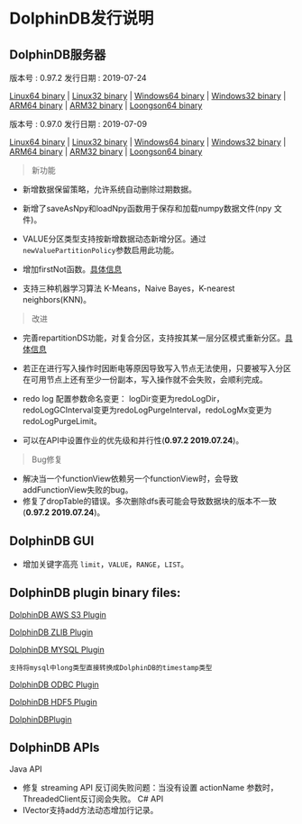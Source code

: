# DolphinDB发行说明

## DolphinDB服务器

版本号 : 0.97.2
发行日期 : 2019-07-24

[Linux64 binary](http://www.dolphindb.com/downloads/DolphinDB_Linux64_V0.97.2.zip) | 
[Linux32 binary](http://www.dolphindb.com/downloads/DolphinDB_Linux32_V0.97.2.zip) | [Windows64 binary](http://www.dolphindb.com/downloads/DolphinDB_Win64_V0.97.2.zip) | 
[Windows32 binary](http://www.dolphindb.com/downloads/DolphinDB_Win32_V0.97.2.zip) | 
[ARM64 binary](http://www.dolphindb.com/downloads/DolphinDB_ARM64_V0.97.2.zip) | 
[ARM32 binary](http://www.dolphindb.com/downloads/DolphinDB_ARM32_V0.97.2.zip) | [Loongson64 binary](http://www.dolphindb.com/downloads/DolphinDB_Loongson64_V0.97.2.zip) 

版本号 : 0.97.0
发行日期 : 2019-07-09

[Linux64 binary](http://www.dolphindb.com/downloads/DolphinDB_Linux64_V0.97.0.zip) | 
[Linux32 binary](http://www.dolphindb.com/downloads/DolphinDB_Linux32_V0.97.0.zip) | [Windows64 binary](http://www.dolphindb.com/downloads/DolphinDB_Win64_V0.97.0.zip) | 
[Windows32 binary](http://www.dolphindb.com/downloads/DolphinDB_Win32_V0.97.0.zip) | 
[ARM64 binary](http://www.dolphindb.com/downloads/DolphinDB_ARM64_V0.97.0.zip) | 
[ARM32 binary](http://www.dolphindb.com/downloads/DolphinDB_ARM32_V0.97.0.zip) | [Loongson64 binary](http://www.dolphindb.com/downloads/DolphinDB_Loongson64_V0.97.0.zip) 


> 新功能

* 新增数据保留策略，允许系统自动删除过期数据。

* 新增了saveAsNpy和loadNpy函数用于保存和加载numpy数据文件(npy 文件)。

* VALUE分区类型支持按新增数据动态新增分区。通过`newValuePartitionPolicy`参数启用此功能。

* 增加firstNot函数。[具体信息](https://www.dolphindb.cn/cn/help/firstNot.html)

* 支持三种机器学习算法 K-Means，Naive Bayes，K-nearest neighbors(KNN)。

> 改进

* 完善repartitionDS功能，对复合分区，支持按其某一层分区模式重新分区。[具体信息](https://www.dolphindb.cn/cn/help/repartitionDS.html)

* 若正在进行写入操作时因断电等原因导致写入节点无法使用，只要被写入分区在可用节点上还有至少一份副本，写入操作就不会失败，会顺利完成。

* redo log 配置参数命名变更： logDir变更为redoLogDir，redoLogGCInterval变更为redoLogPurgeInterval，redoLogMx变更为redoLogPurgeLimit。
* 可以在API中设置作业的优先级和并行性(**0.97.2 2019.07.24**)。

> Bug修复

* 解决当一个functionView依赖另一个functionView时，会导致addFunctionView失败的bug。
* 修复了dropTable的错误。多次删除dfs表可能会导致数据块的版本不一致(**0.97.2 2019.07.24**)。

## DolphinDB GUI

* 增加关键字高亮 `limit`，`VALUE`，`RANGE`，`LIST`。

## DolphinDB plugin binary files:
[DolphinDB AWS S3 Plugin](http://www.dolphindb.com/downloads/AWSS3_V0.97.0.zip)

[DolphinDB ZLIB Plugin](http://www.dolphindb.com/downloads/ZLIB_V0.97.0.zip)

[DolphinDB MYSQL Plugin](http://www.dolphindb.com/downloads/MYSQL_V0.97.0.zip)


    支持将mysql中long类型直接转换成DolphinDB的timestamp类型

[DolphinDB ODBC Plugin](http://www.dolphindb.com/downloads/ODBC_V0.97.0.zip)

[DolphinDB HDF5 Plugin](http://www.dolphindb.com/downloads/HDF5_V0.97.0.zip)

[DolphinDBPlugin](https://github.com/dolphindb/release/raw/master/0.97/DolphinDB_Plugin_V0.97.0_src.zip)


## DolphinDB APIs
Java API
* 修复 streaming API 反订阅失败问题：当没有设置 actionName 参数时，ThreadedClient反订阅会失败。
C# API
* IVector支持add方法动态增加行记录。
